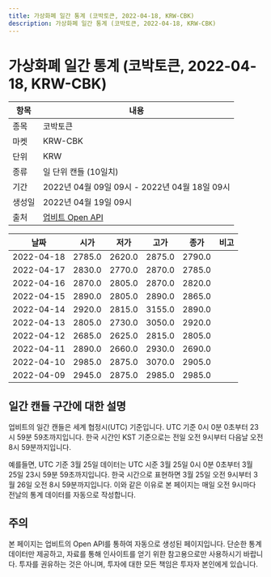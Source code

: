 ```yaml
---
title: 가상화폐 일간 통계 (코박토큰, 2022-04-18, KRW-CBK)
description: 가상화폐 일간 통계 (코박토큰, 2022-04-18, KRW-CBK)
---
```



가상화폐 일간 통계 (코박토큰, 2022-04-18, KRW-CBK)
===

|항목|내용|
|--|--|
|종목|코박토큰|
|마켓|KRW-CBK|
|단위|KRW|
|종류|일 단위 캔들 (10일치)|
|기간|2022년 04월 09일 09시 - 2022년 04월 18일 09시|
|생성일|2022년 04월 19일 09시|
|출처|[업비트 Open API](https://docs.upbit.com)|


|날짜|시가|저가|고가|종가|비고|
|--|--|--|--|--|--|
|2022-04-18|2785.0|2620.0|2875.0|2790.0|    |
|2022-04-17|2830.0|2770.0|2870.0|2785.0|    |
|2022-04-16|2870.0|2805.0|2870.0|2820.0|    |
|2022-04-15|2890.0|2805.0|2890.0|2865.0|    |
|2022-04-14|2920.0|2815.0|3155.0|2890.0|    |
|2022-04-13|2805.0|2730.0|3050.0|2920.0|    |
|2022-04-12|2685.0|2625.0|2815.0|2805.0|    |
|2022-04-11|2890.0|2660.0|2930.0|2690.0|    |
|2022-04-10|2985.0|2875.0|3070.0|2905.0|    |
|2022-04-09|2945.0|2875.0|2985.0|2985.0|    |


일간 캔들 구간에 대한 설명
---


업비트의 일간 캔들은 세계 협정시(UTC) 기준입니다. 
UTC 기준 0시 0분 0초부터 23시 59분 59초까지입니다. 
한국 시간인 KST 기준으로는 전일 오전 9시부터 다음날 오전 8시 59분까지입니다. 


예를들면, UTC 기준 3월 25일 데이터는 UTC 시준 3월 25일 0시 0분 0초부터 3월 25일 23시 59분 59초까지입니다. 
한국 시간으로 표현하면 3월 25일 오전 9시부터 3월 26일 오전 8시 59분까지입니다. 
이와 같은 이유로 본 페이지는 매일 오전 9시마다 전날의 통계 데이터를 자동으로 작성합니다. 


주의
---


본 페이지는 업비트의 Open API를 통하여 자동으로 생성된 페이지입니다. 
단순한 통계 데이터만 제공하고, 자료를 통해 인사이트를 얻기 위한 참고용으로만 사용하시기 바랍니다. 
투자를 권유하는 것은 아니며, 투자에 대한 모든 책임은 투자자 본인에게 있습니다. 
